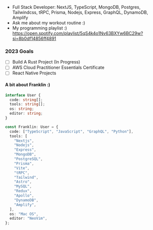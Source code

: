 - Full Stack Developer: NextJS, TypeScript, MongoDB, Postgres, Tailwindcss, tRPC, Prisma, Nodejs, Express, GraphQL, DynamoDB, Amplify
- Ask me about my workout routine :)
- My programming playlist :) https://open.spotify.com/playlist/5qS4k4o1Nv63BXYw6BC29w?si=8b0df14856ff4891

### 2023 Goals

- [ ] Build A Rust Project (In Progress)
- [ ] AWS Cloud Practitioner Essentials Certificate
- [ ] React Native Projects

#### A bit about Franklin :)

```typescript
interface User {
  code: string[];
  tools: string[];
  os: string;
  editor: string;
}

const Franklin: User = {
  code: ["TypeScript", "JavaScript", "GraphQL", "Python"],
  tools: [
    "Nextjs",
    "Nodejs",
    "Express",
    "MongoDB",
    "PostgreSQL",
    "Prisma",
    "Vite",
    "tRPC",
    "Tailwind",
    "Astro",
    "MySQL",
    "Redux",
    "Apollo",
    "DynamoDB",
    "Amplify",
  ],
  os: "Mac OS",
  editor: "NeoVim",
};
```
